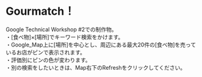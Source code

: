 Gourmatch！
==========

Google Technical Workshop #2での制作物。<br>
・[食べ物]×[場所]でキーワード検索をかけます。<br>
・Google_Map上に[場所]を中心とし、周辺にある最大20件の[食べ物]を売っているお店がピンで表示されます。<br>
・評価別にピンの色が変わります。<br>
・別の検索をしたいときは、Map右下のRefreshをクリックしてください。<br>

